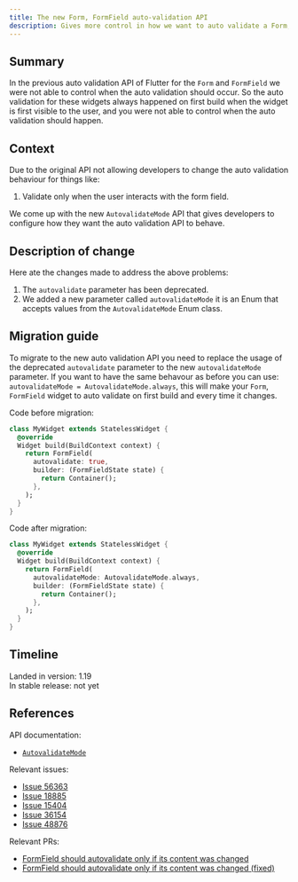 ```yaml
---
title: The new Form, FormField auto-validation API
description: Gives more control in how we want to auto validate a Form, FormField
---
```


## Summary

In the previous auto validation API of Flutter for the `Form` and `FormField` we were not able to control 
when the auto validation should occur. So the auto validation for these widgets always happened on first
build when the widget is first visible to the user, and you were not able to control when the auto 
validation should happen.

## Context

Due to the original API not allowing developers to change the auto validation behaviour for things like:
    
   1. Validate only when the user interacts with the form field.

We come up with the new `AutovalidateMode` API that gives developers to configure how they want 
the auto validation API to behave.

## Description of change

Here ate the changes made to address the above problems:

1. The `autovalidate` parameter has been deprecated.
2. We added a new parameter called `autovalidateMode` it is an Enum that accepts values from the 
`AutovalidateMode` Enum class.


## Migration guide

To migrate to the new auto validation API you need to replace the usage of the deprecated 
`autovalidate` parameter to the new `autovalidateMode` parameter. If you want to have the same behavour
as before you can use: `autovalidateMode = AutovalidateMode.always`, this will make your `Form`, `FormField`
widget to auto validate on first build and every time it changes. 

Code before migration:

```dart
class MyWidget extends StatelessWidget {
  @override
  Widget build(BuildContext context) {
    return FormField(
      autovalidate: true,
      builder: (FormFieldState state) {
        return Container();
      },
    );
  }
}
```

Code after migration:

```dart
class MyWidget extends StatelessWidget {
  @override
  Widget build(BuildContext context) {
    return FormField(
      autovalidateMode: AutovalidateMode.always,
      builder: (FormFieldState state) {
        return Container();
      },
    );
  }
}
```

## Timeline

Landed in version: 1.19<br>
In stable release: not yet

## References

API documentation:
* [`AutovalidateMode`](https://master-api.flutter.dev/flutter/widgets/AutovalidateMode-class.html)

Relevant issues:
* [Issue 56363](https://github.com/flutter/flutter/issues/56363)
* [Issue 18885](https://github.com/flutter/flutter/issues/18885)
* [Issue 15404](https://github.com/flutter/flutter/issues/15404)
* [Issue 36154](https://github.com/flutter/flutter/issues/36154)
* [Issue 48876](https://github.com/flutter/flutter/issues/48876)

Relevant PRs:
* [FormField should autovalidate only if its content was changed](https://github.com/flutter/flutter/pull/56365)
* [FormField should autovalidate only if its content was changed (fixed)](https://github.com/flutter/flutter/pull/59766)
